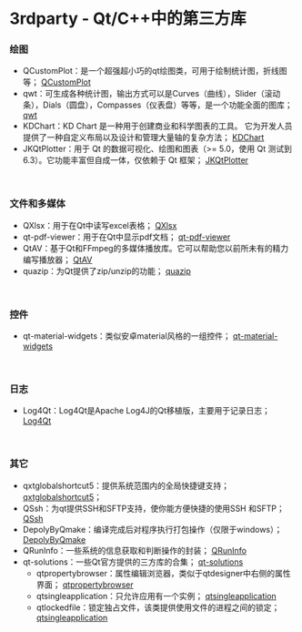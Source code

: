 # 3rdparty - Qt/C++中的第三方库
### 绘图
- QCustomPlot：是一个超强超小巧的qt绘图类，可用于绘制统计图，折线图等；    [QCustomPlot](qcustomplot)
- qwt：可生成各种统计图，输出方式可以是Curves（曲线），Slider（滚动条），Dials（圆盘），Compasses（仪表盘）等等，是一个功能全面的图库；    [qwt](qwt)
- KDChart：KD Chart 是一种用于创建商业和科学图表的工具。 它为开发人员提供了一种自定义布局以及设计和管理大量轴的复杂方法；    [KDChart](KDChart)
- JKQtPlotter：用于 Qt 的数据可视化、绘图和图表（>= 5.0，使用 Qt 测试到 6.3）。它功能丰富但自成一体，仅依赖于 Qt 框架；    [JKQtPlotter](JKQtPlotter)

&nbsp;
### 文件和多媒体
- QXlsx：用于在Qt中读写excel表格；    [QXlsx](QXlsx)
- qt-pdf-viewer：用于在Qt中显示pdf文档；    [qt-pdf-viewer](qt-pdf-viewer)
- QtAV：基于Qt和FFmpeg的多媒体播放库。它可以帮助您以前所未有的精力编写播放器；    [QtAV](QtAV)
- quazip：为Qt提供了zip/unzip的功能；    [quazip](quazip)

&nbsp;
### 控件
- qt-material-widgets：类似安卓material风格的一组控件；    [qt-material-widgets](qt-material-widgets)

&nbsp;
### 日志
- Log4Qt：Log4Qt是Apache Log4J的Qt移植版，主要用于记录日志；    [Log4Qt](Log4Qt)

&nbsp;
### 其它
- qxtglobalshortcut5：提供系统范围内的全局快捷键支持；    [qxtglobalshortcut5](qxtglobalshortcut5)；
- QSsh：为qt提供SSH和SFTP支持，使你能方便快捷的使用SSH 和SFTP；    [QSsh](QSsh)
- DepolyByQmake：编译完成后对程序执行打包操作（仅限于windows）；    [DepolyByQmake](DeployByQmake)
- QRunInfo：一些系统的信息获取和判断操作的封装；    [QRunInfo](QRunInfo)
- qt-solutions：一些Qt官方提供的三方库的合集；    [qt-solutions](qt-solutions)
    - qtpropertybrowser：属性编辑浏览器，类似于qtdesigner中右侧的属性界面；    [qtpropertybrowser](qt-solutions/qtpropertybrowser)  
    - qtsingleapplication：只允许应用有一个实例；    [qtsingleapplication](qt-solutions/qtsingleapplication)
    - qtlockedfile：锁定独占文件，该类提供使用文件的进程之间的锁定；    [qtsingleapplication](qt-solutions/qtlockedfile)  
